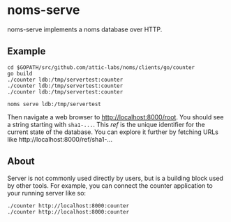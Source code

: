 # noms-serve

noms-serve implements a noms database over HTTP.

## Example

```
cd $GOPATH/src/github.com/attic-labs/noms/clients/go/counter
go build
./counter ldb:/tmp/servertest:counter
./counter ldb:/tmp/servertest:counter
./counter ldb:/tmp/servertest:counter

noms serve ldb:/tmp/servertest
```

Then navigate a web browser to [http://localhost:8000/root](http://localhost:8000/root). You should see a string starting with `sha1-...`. This _ref_ is the unique identifier for the current state of the database. You can explore it further by fetching URLs like http://localhost:8000/ref/sha1-...

## About

Server is not commonly used directly by users, but is a building block used by other tools. For example, you can connect the counter application to your running server like so:

```
./counter http://localhost:8000:counter
./counter http://localhost:8000:counter
```
